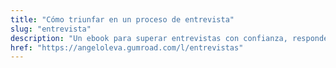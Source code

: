 ```yaml
---
title: "Cómo triunfar en un proceso de entrevista"
slug: "entrevista"
description: "Un ebook para superar entrevistas con confianza, responder a las preguntas difíciles y asegurar tu oferta laboral."
href: "https://angeloleva.gumroad.com/l/entrevistas"
---
```


